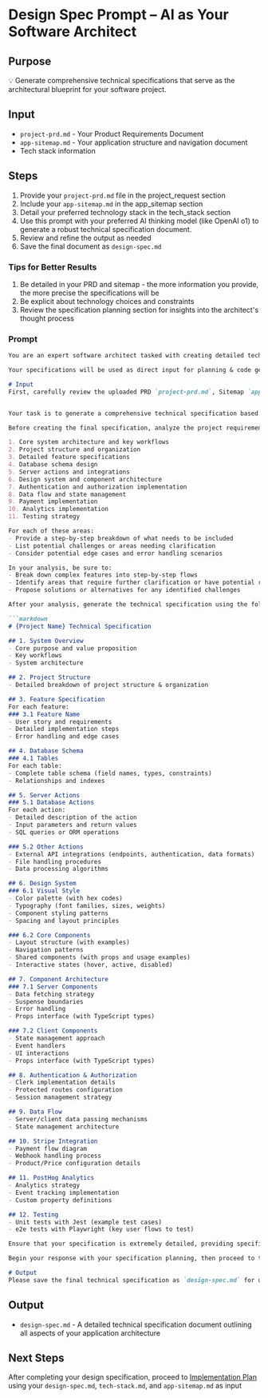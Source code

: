 # Design Spec Prompt – AI as Your Software Architect

## Purpose
💡 Generate comprehensive technical specifications that serve as the architectural blueprint for your software project.

## Input
- `project-prd.md` - Your Product Requirements Document
- `app-sitemap.md` - Your application structure and navigation document
- Tech stack information

## Steps

1. Provide your `project-prd.md` file in the project_request section
2. Include your `app-sitemap.md` in the app_sitemap section
3. Detail your preferred technology stack in the tech_stack section
4. Use this prompt with your preferred AI thinking model (like OpenAI o1) to generate a robust technical specification document.
5. Review and refine the output as needed
6. Save the final document as `design-spec.md`

### Tips for Better Results

1. Be detailed in your PRD and sitemap - the more information you provide, the more precise the specifications will be
2. Be explicit about technology choices and constraints
3. Review the specification planning section for insights into the architect's thought process

### Prompt

```md
You are an expert software architect tasked with creating detailed technical specifications for software development projects.

Your specifications will be used as direct input for planning & code generation AI systems, so they must be precise, structured, and comprehensive.

# Input
First, carefully review the uploaded PRD `project-prd.md`, Sitemap `app-sitemap.md` and Tech Stack `tech-stack.md`


Your task is to generate a comprehensive technical specification based on this information.

Before creating the final specification, analyze the project requirements and plan your approach. Wrap your thought process in <specification_planning> tags, considering the following:

1. Core system architecture and key workflows
2. Project structure and organization
3. Detailed feature specifications
4. Database schema design
5. Server actions and integrations
6. Design system and component architecture
7. Authentication and authorization implementation
8. Data flow and state management
9. Payment implementation
10. Analytics implementation
11. Testing strategy

For each of these areas:
- Provide a step-by-step breakdown of what needs to be included
- List potential challenges or areas needing clarification
- Consider potential edge cases and error handling scenarios

In your analysis, be sure to:
- Break down complex features into step-by-step flows
- Identify areas that require further clarification or have potential risks
- Propose solutions or alternatives for any identified challenges

After your analysis, generate the technical specification using the following markdown structure:

```markdown
# {Project Name} Technical Specification

## 1. System Overview
- Core purpose and value proposition
- Key workflows
- System architecture

## 2. Project Structure
- Detailed breakdown of project structure & organization

## 3. Feature Specification
For each feature:
### 3.1 Feature Name
- User story and requirements
- Detailed implementation steps
- Error handling and edge cases

## 4. Database Schema
### 4.1 Tables
For each table:
- Complete table schema (field names, types, constraints)
- Relationships and indexes

## 5. Server Actions
### 5.1 Database Actions
For each action:
- Detailed description of the action
- Input parameters and return values
- SQL queries or ORM operations

### 5.2 Other Actions
- External API integrations (endpoints, authentication, data formats)
- File handling procedures
- Data processing algorithms

## 6. Design System
### 6.1 Visual Style
- Color palette (with hex codes)
- Typography (font families, sizes, weights)
- Component styling patterns
- Spacing and layout principles

### 6.2 Core Components
- Layout structure (with examples)
- Navigation patterns
- Shared components (with props and usage examples)
- Interactive states (hover, active, disabled)

## 7. Component Architecture
### 7.1 Server Components
- Data fetching strategy
- Suspense boundaries
- Error handling
- Props interface (with TypeScript types)

### 7.2 Client Components
- State management approach
- Event handlers
- UI interactions
- Props interface (with TypeScript types)

## 8. Authentication & Authorization
- Clerk implementation details
- Protected routes configuration
- Session management strategy

## 9. Data Flow
- Server/client data passing mechanisms
- State management architecture

## 10. Stripe Integration
- Payment flow diagram
- Webhook handling process
- Product/Price configuration details

## 11. PostHog Analytics
- Analytics strategy
- Event tracking implementation
- Custom property definitions

## 12. Testing
- Unit tests with Jest (example test cases)
- e2e tests with Playwright (key user flows to test)

Ensure that your specification is extremely detailed, providing specific implementation guidance wherever possible. Include concrete examples for complex features and clearly define interfaces between components.

Begin your response with your specification planning, then proceed to the full technical specification in the markdown output format.

# Output
Please save the final technical specification as `design-spec.md` for use in planning the implementation process.
```

## Output
- `design-spec.md` - A detailed technical specification document outlining all aspects of your application architecture

## Next Steps
After completing your design specification,
proceed to [Implementation Plan](../implementation/implementation-plan.md) using your `design-spec.md`, `tech-stack.md`, and `app-sitemap.md` as input
